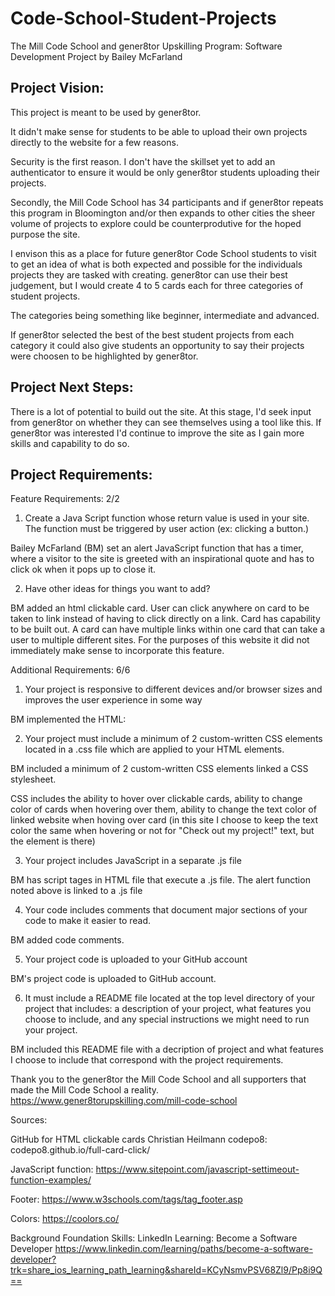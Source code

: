 # Code-School-Student-Projects
The Mill Code School and gener8tor Upskilling Program: Software Development Project
by Bailey McFarland

Project Vision:
----------------------------------------------------------------------------------------------------------
This project is meant to be used by gener8tor. 

It didn't make sense for students to be able to upload their own projects directly to 
the website for a few reasons. 

Security is the first reason. I don't have the skillset yet to add an authenticator 
to ensure it would be only gener8tor students uploading their projects.

Secondly, the Mill Code School has 34 participants and if gener8tor repeats this program 
in Bloomington and/or then expands to other cities the sheer volume of projects to explore
could be counterprodutive for the hoped purpose the site.

I envison this as a place for future gener8tor Code School students to visit to get an idea 
of what is both expected and possible for the individuals projects they are tasked with creating. 
gener8tor can use their best judgement, but I would create 4 to 5 cards each for three categories 
of student projects.

The categories being something like beginner, intermediate and advanced.

If gener8tor selected the best of the best student projects from each category it could also give 
students an opportunity to say their projects were choosen to be highlighted by gener8tor.

Project Next Steps:
----------------------------------------------------------------------------------------------------------
There is a lot of potential to build out the site. At this stage, I'd seek input from gener8tor
on whether they can see themselves using a tool like this. If gener8tor was interested I'd 
continue to improve the site as I gain more skills and capability to do so.

Project Requirements: 
----------------------------------------------------------------------------------------------------------
Feature Requirements: 2/2
1) Create a Java Script function whose return value is used in your site. The function must
be triggered by user action (ex: clicking a button.)

Bailey McFarland (BM) set an alert JavaScript function that has a timer, where a visitor to the site
is greeted with an inspirational quote and has to click ok when it pops up to close it.

2) Have other ideas for things you want to add?

BM added an html clickable card. User can click anywhere on card to be taken to link instead
of having to click directly on a link. Card has capability to be built out. A card can have 
multiple links within one card that can take a user to multiple different sites. For the
purposes of this website it did not immediately make sense to incorporate this feature.

Additional Requirements: 6/6
1) Your project is responsive to different devices and/or browser sizes and improves the user
experience in some way

BM implemented the HTML: <meta name="viewport" content="width=device-width, initial scale=1.0">

2) Your project must include a minimum of 2 custom-written CSS elements located in a .css file
which are applied to your HTML elements. 

BM included a minimum of 2 custom-written CSS elements linked a CSS stylesheet. 

CSS includes the ability to hover over clickable cards, ability
to change color of cards when hovering over them, ability to change the text color of linked
website when hoving over card (in this site I choose to keep the text color the same when
hovering or not for "Check out my project!" text, but the element is there)

3) Your project includes JavaScript in a separate .js file

BM has script tages in HTML file that execute a .js file. The alert function noted above is
linked to a .js file

4) Your code includes comments that document major sections of your code to make it easier to read.

BM added code comments.

5) Your project code is uploaded to your GitHub account

BM's project code is uploaded to GitHub account.

6) It must include a README file located at the top level directory of your project that
includes: a description of your project, what features you choose to include, and any
special instructions we might need to run your project.

BM included this README file with a decription of project and what features I choose to
include that correspond with the project requirements.


Thank you to the gener8tor the Mill Code School and all supporters that made the Mill Code School a reality.
https://www.gener8torupskilling.com/mill-code-school

Sources: 

GitHub for HTML clickable cards Christian Heilmann codepo8: codepo8.github.io/full-card-click/

JavaScript function: https://www.sitepoint.com/javascript-settimeout-function-examples/

Footer: https://www.w3schools.com/tags/tag_footer.asp

Colors: https://coolors.co/

Background Foundation Skills: LinkedIn Learning: Become a Software Developer https://www.linkedin.com/learning/paths/become-a-software-developer?trk=share_ios_learning_path_learning&shareId=KCyNsmvPSV68Zl9/Pp8i9Q==



